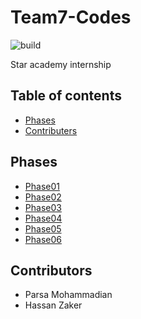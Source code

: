 # Team7-Codes
![build](https://github.com/Star-Academy/Team7-Codes/workflows/build/badge.svg?branch=master)

Star academy internship 

## Table of contents
- [Phases](#Phases)
- [Contributers](#Contributers)

## Phases
- [Phase01](https://github.com/Star-Academy/codestar-internship/blob/master/Projects/Phase01-Search.md)
- [Phase02](https://github.com/Star-Academy/codestar-internship/blob/master/Projects/Phase02-CodeReview.md)
- [Phase03](https://github.com/Star-Academy/codestar-internship/blob/master/Projects/Phase03-UnitTest.md)
- [Phase04](https://github.com/Star-Academy/codestar-internship/blob/master/Projects/Phase04-CSharp/Phase04-CSharp.md)
- [Phase05](https://github.com/Star-Academy/codestar-internship/blob/master/Projects/Phase05-TDD/Phase05-TDD.md)
- [Phase06](https://github.com/Star-Academy/codestar-internship/blob/master/Projects/Phase06-CICD/Phase06-CICD.md)

## Contributors
- Parsa Mohammadian
- Hassan Zaker

